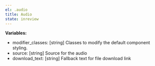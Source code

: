 ```yaml
---
el: .audio
title: Audio
state: inreview
---
```


__Variables:__
* modifier_classes: [string] Classes to modify the default component styling.
* source: [string] Source for the audio
* download_text: [string] Fallback text for file download link
